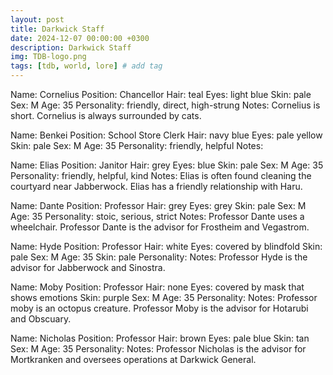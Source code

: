 ```yaml
---
layout: post
title: Darkwick Staff
date: 2024-12-07 00:00:00 +0300
description: Darkwick Staff
img: TDB-logo.png 
tags: [tdb, world, lore] # add tag
---
```


Name: Cornelius
Position: Chancellor
Hair: teal
Eyes: light blue
Skin: pale
Sex: M
Age: 35
Personality: friendly, direct, high-strung
Notes: Cornelius is short. Cornelius is always surrounded by cats.

Name: Benkei
Position: School Store Clerk
Hair: navy blue
Eyes: pale yellow
Skin: pale
Sex: M
Age: 35
Personality: friendly, helpful 
Notes:

Name: Elias
Position: Janitor
Hair: grey
Eyes: blue
Skin: pale
Sex: M
Age: 35
Personality: friendly, helpful, kind
Notes: Elias is often found cleaning the courtyard near Jabberwock. Elias has a friendly relationship with Haru.

Name: Dante
Position: Professor
Hair: grey
Eyes: grey
Skin: pale 
Sex: M
Age: 35
Personality: stoic, serious, strict 
Notes: Professor Dante uses a wheelchair. Professor Dante is the advisor for Frostheim and Vegastrom. 

Name: Hyde
Position: Professor
Hair: white
Eyes: covered by blindfold
Skin: pale
Sex: M
Age: 35
Skin: pale
Personality: 
Notes: Professor Hyde is the advisor for Jabberwock and Sinostra.

Name: Moby
Position: Professor
Hair: none
Eyes: covered by mask that shows emotions
Skin: purple 
Sex: M
Age: 35
Personality: 
Notes: Professor moby is an octopus creature. Professor Moby is the advisor for Hotarubi and Obscuary.

Name: Nicholas
Position: Professor
Hair: brown
Eyes: pale blue
Skin: tan
Sex: M
Age: 35
Personality: 
Notes: Professor Nicholas is the advisor for Mortkranken and oversees operations at Darkwick General.
